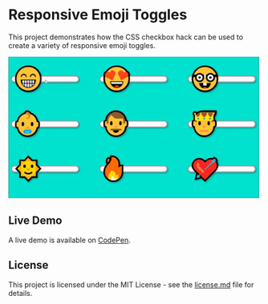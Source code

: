 # Responsive Emoji Toggles
This project demonstrates how the CSS checkbox hack can be used to create a variety of responsive emoji toggles.

![Emoji Toggles](https://github.com/georgewpark/Responsive-Emoji-Toggles/blob/master/emoji-toggles.gif "Emoji Toggles")

## Live Demo
A live demo is available on [CodePen](https://codepen.io/GeorgePark/full/xJREOG/).

## License
This project is licensed under the MIT License - see the [license.md](license.md) file for details.